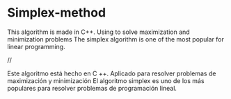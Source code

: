 # Simplex-method
 This algorithm is made in C++. Using to solve maximization and minimization problems
 The simplex algorithm is one of the most popular for linear programming.

//

Este algoritmo está hecho en C ++. Aplicado para resolver problemas de maximización y minimización
El algoritmo simplex es uno de los más populares para resolver problemas de programación lineal.
 
